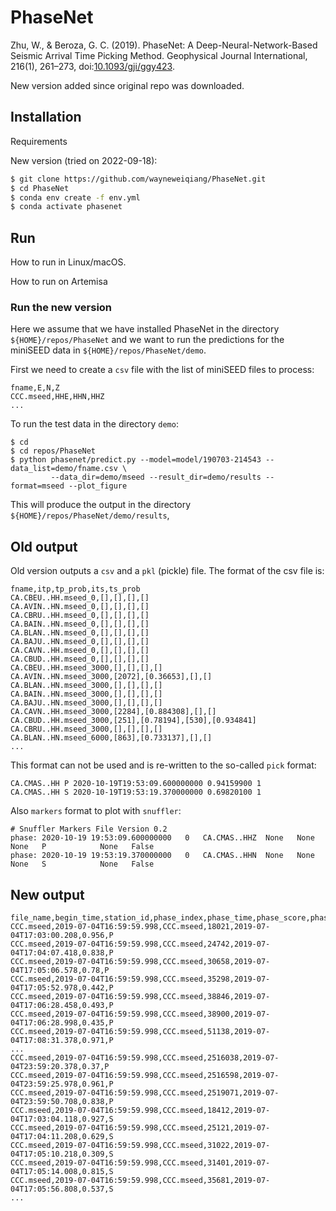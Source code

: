 # PhaseNet

Zhu, W., & Beroza, G. C. (2019). PhaseNet: A Deep-Neural-Network-Based Seismic
Arrival Time Picking Method. Geophysical Journal International, 216(1), 261–273,
doi:[10.1093/gji/ggy423](https://academic.oup.com/gji/article/216/1/261/5129142).

New version added since original repo was downloaded.

## Installation

Requirements


New version (tried on 2022-09-18):

```bash
$ git clone https://github.com/wayneweiqiang/PhaseNet.git
$ cd PhaseNet
$ conda env create -f env.yml
$ conda activate phasenet
```


## Run

How to run in Linux/macOS.

How to run on Artemisa

### Run the new version

Here we assume that we have installed PhaseNet in the directory `${HOME}/repos/PhaseNet`
and we want to run the predictions for the miniSEED data in `${HOME}/repos/PhaseNet/demo`.

First we need to create a `csv` file with the list of miniSEED files to process:

```
fname,E,N,Z
CCC.mseed,HHE,HHN,HHZ
...
```

To run the test data in the directory `demo`:

```
$ cd
$ cd repos/PhaseNet
$ python phasenet/predict.py --model=model/190703-214543 --data_list=demo/fname.csv \
         --data_dir=demo/mseed --result_dir=demo/results --format=mseed --plot_figure
```

This will produce the output in the directory `${HOME}/repos/PhaseNet/demo/results`, 

## Old output

Old version outputs a `csv` and a `pkl` (pickle) file. The format of the csv file is:

```
fname,itp,tp_prob,its,ts_prob
CA.CBEU..HH.mseed_0,[],[],[],[]
CA.AVIN..HN.mseed_0,[],[],[],[]
CA.CBRU..HH.mseed_0,[],[],[],[]
CA.BAIN..HN.mseed_0,[],[],[],[]
CA.BLAN..HN.mseed_0,[],[],[],[]
CA.BAJU..HN.mseed_0,[],[],[],[]
CA.CAVN..HH.mseed_0,[],[],[],[]
CA.CBUD..HH.mseed_0,[],[],[],[]
CA.CBEU..HH.mseed_3000,[],[],[],[]
CA.AVIN..HN.mseed_3000,[2072],[0.36653],[],[]
CA.BLAN..HN.mseed_3000,[],[],[],[]
CA.BAIN..HN.mseed_3000,[],[],[],[]
CA.BAJU..HN.mseed_3000,[],[],[],[]
CA.CAVN..HH.mseed_3000,[2284],[0.884308],[],[]
CA.CBUD..HH.mseed_3000,[251],[0.78194],[530],[0.934841]
CA.CBRU..HH.mseed_3000,[],[],[],[]
CA.BLAN..HN.mseed_6000,[863],[0.733137],[],[]
...
```

This format can not be used and is re-written to the so-called `pick` format:

```
CA.CMAS..HH P 2020-10-19T19:53:09.600000000 0.94159900 1
CA.CMAS..HH S 2020-10-19T19:53:19.370000000 0.69820100 1
```

Also `markers` format to plot with `snuffler`:

```
# Snuffler Markers File Version 0.2
phase: 2020-10-19 19:53:09.600000000   0   CA.CMAS..HHZ  None   None   None   P            None   False
phase: 2020-10-19 19:53:19.370000000   0   CA.CMAS..HHN  None   None   None   S            None   False
```

## New output

```
file_name,begin_time,station_id,phase_index,phase_time,phase_score,phase_type
CCC.mseed,2019-07-04T16:59:59.998,CCC.mseed,18021,2019-07-04T17:03:00.208,0.956,P
CCC.mseed,2019-07-04T16:59:59.998,CCC.mseed,24742,2019-07-04T17:04:07.418,0.838,P
CCC.mseed,2019-07-04T16:59:59.998,CCC.mseed,30658,2019-07-04T17:05:06.578,0.78,P
CCC.mseed,2019-07-04T16:59:59.998,CCC.mseed,35298,2019-07-04T17:05:52.978,0.442,P
CCC.mseed,2019-07-04T16:59:59.998,CCC.mseed,38846,2019-07-04T17:06:28.458,0.493,P
CCC.mseed,2019-07-04T16:59:59.998,CCC.mseed,38900,2019-07-04T17:06:28.998,0.435,P
CCC.mseed,2019-07-04T16:59:59.998,CCC.mseed,51138,2019-07-04T17:08:31.378,0.971,P
...
CCC.mseed,2019-07-04T16:59:59.998,CCC.mseed,2516038,2019-07-04T23:59:20.378,0.37,P
CCC.mseed,2019-07-04T16:59:59.998,CCC.mseed,2516598,2019-07-04T23:59:25.978,0.961,P
CCC.mseed,2019-07-04T16:59:59.998,CCC.mseed,2519071,2019-07-04T23:59:50.708,0.838,P
CCC.mseed,2019-07-04T16:59:59.998,CCC.mseed,18412,2019-07-04T17:03:04.118,0.927,S
CCC.mseed,2019-07-04T16:59:59.998,CCC.mseed,25121,2019-07-04T17:04:11.208,0.629,S
CCC.mseed,2019-07-04T16:59:59.998,CCC.mseed,31022,2019-07-04T17:05:10.218,0.309,S
CCC.mseed,2019-07-04T16:59:59.998,CCC.mseed,31401,2019-07-04T17:05:14.008,0.815,S
CCC.mseed,2019-07-04T16:59:59.998,CCC.mseed,35681,2019-07-04T17:05:56.808,0.537,S
...
